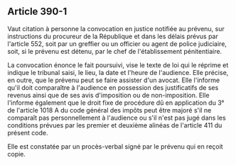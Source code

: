 Article 390-1
----
Vaut citation à personne la convocation en justice notifiée au prévenu, sur
instructions du procureur de la République et dans les délais prévus par
l'article 552, soit par un greffier ou un officier ou agent de police
judiciaire, soit, si le prévenu est détenu, par le chef de l'établissement
pénitentiaire.

La convocation énonce le fait poursuivi, vise le texte de loi qui le réprime et
indique le tribunal saisi, le lieu, la date et l'heure de l'audience. Elle
précise, en outre, que le prévenu peut se faire assister d'un avocat. Elle
l'informe qu'il doit comparaître à l'audience en possession des justificatifs de
ses revenus ainsi que de ses avis d'imposition ou de non-imposition. Elle
l'informe également que le droit fixe de procédure dû en application du 3° de
l'article 1018 A du code général des impôts peut être majoré s'il ne comparaît
pas personnellement à l'audience ou s'il n'est pas jugé dans les conditions
prévues par les premier et deuxième alinéas de l'article 411 du présent code.

Elle est constatée par un procès-verbal signé par le prévenu qui en reçoit
copie.
